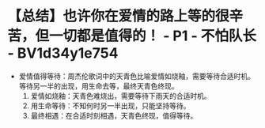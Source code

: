 # 【总结】也许你在爱情的路上等的很辛苦，但一切都是值得的！ - P1 - 不怕队长 - BV1d34y1e754

-   爱情值得等待：周杰伦歌词中的天青色比喻爱情如烧釉，需要等待合适时机。等待另一半的出现，用生命去等，最终天青色终现。
    1.  爱情如烧釉：天青色难烧出，需要等待下雨天的合适时机。
    2.  用生命等待：不知何时另一半出现，只能坚持等待。
    3.  最终相遇：在合适时刻相遇，天青色终现，值得等待。